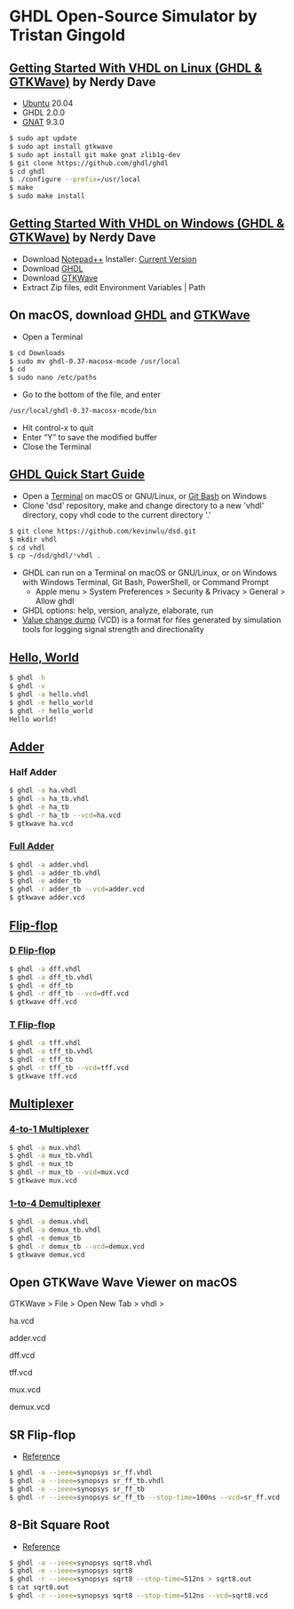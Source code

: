 # GHDL Open-Source Simulator by Tristan Gingold

## [Getting Started With VHDL on Linux (GHDL & GTKWave)](https://www.youtube.com/watch?v=dvLeDNbXfFw) by Nerdy Dave
  * [Ubuntu](https://en.wikipedia.org/wiki/Ubuntu) 20.04
  * GHDL 2.0.0
  * [GNAT](https://en.wikipedia.org/wiki/GNAT) 9.3.0
```sh
$ sudo apt update
$ sudo apt install gtkwave
$ sudo apt install git make gnat zlib1g-dev
$ git clone https://github.com/ghdl/ghdl
$ cd ghdl
$ ./configure --prefix=/usr/local
$ make
$ sudo make install
```
## [Getting Started With VHDL on Windows (GHDL & GTKWave)](https://www.youtube.com/watch?v=H2GyAIYwZbw) by Nerdy Dave

* Download [Notepad++](https://en.wikipedia.org/wiki/Notepad%2B%2B) Installer: [Current Version](https://notepad-plus-plus.org/)
* Download [GHDL](https://github.com/ghdl/ghdl/releases)
* Download [GTKWave](https://sourceforge.net/projects/gtkwave/files)
* Extract Zip files, edit Environment Variables | Path

## On macOS, download [GHDL](https://github.com/ghdl/ghdl/releases) and [GTKWave](https://sourceforge.net/projects/gtkwave/files)

* Open a Terminal
```sh
$ cd Downloads
$ sudo mv ghdl-0.37-macosx-mcode /usr/local
$ cd
$ sudo nano /etc/paths
```
* Go to the bottom of the file, and enter
```sh
/usr/local/ghdl-0.37-macosx-mcode/bin
```
* Hit control-x to quit
* Enter “Y” to save the modified buffer
* Close the Terminal

## [GHDL Quick Start Guide](https://ghdl.readthedocs.io/en/stable/using/QuickStartGuide.html)

* Open a [Terminal](https://en.wikipedia.org/wiki/Terminal_(macOS)) on macOS or GNU/Linux, or [Git Bash](https://gitforwindows.org/) on Windows
* Clone 'dsd' repository, make and change directory to a new 'vhdl' directory, copy vhdl code to the current directory '.'
```sh
$ git clone https://github.com/kevinwlu/dsd.git
$ mkdir vhdl
$ cd vhdl
$ cp ~/dsd/ghdl/*vhdl .
```
* GHDL can run on a Terminal on macOS or GNU/Linux, or on Windows with Windows Terminal, Git Bash, PowerShell, or Command Prompt
  * Apple menu > System Preferences > Security & Privacy > General > Allow ghdl
* GHDL options: help, version, analyze, elaborate, run
* [Value change dump](https://en.wikipedia.org/wiki/Value_change_dump) (VCD) is a format for files generated by simulation tools for logging signal strength and directionality

## [Hello, World](https://en.wikipedia.org/wiki/%22Hello,_World!%22_program)
```sh
$ ghdl -h
$ ghdl -v
$ ghdl -a hello.vhdl
$ ghdl -e hello_world
$ ghdl -r hello_world
Hello world!
```
## [Adder](https://en.wikipedia.org/wiki/Adder_(electronics))

### Half Adder
```sh
$ ghdl -a ha.vhdl
$ ghdl -a ha_tb.vhdl
$ ghdl -e ha_tb
$ ghdl -r ha_tb --vcd=ha.vcd
$ gtkwave ha.vcd
```
### [Full Adder](http://ghdl.free.fr/ghdl/A-full-adder.html)
```sh
$ ghdl -a adder.vhdl
$ ghdl -a adder_tb.vhdl
$ ghdl -e adder_tb
$ ghdl -r adder_tb --vcd=adder.vcd
$ gtkwave adder.vcd
```
## [Flip-flop](https://en.wikipedia.org/wiki/Flip-flop_(electronics))

### [D Flip-flop](https://electronicstopper.blogspot.com/2017/07/d-flip-flop-in-vhdl-with-testbench.html)
```sh
$ ghdl -a dff.vhdl
$ ghdl -a dff_tb.vhdl
$ ghdl -e dff_tb
$ ghdl -r dff_tb --vcd=dff.vcd
$ gtkwave dff.vcd
```
### [T Flip-flop](https://electronicstopper.blogspot.com/2017/07/t-flip-flop-in-vhdl-with-testbench.html)
```sh
$ ghdl -a tff.vhdl
$ ghdl -a tff_tb.vhdl
$ ghdl -e tff_tb
$ ghdl -r tff_tb --vcd=tff.vcd
$ gtkwave tff.vcd
```
## [Multiplexer](https://en.wikipedia.org/wiki/Multiplexer)

### [4-to-1 Multiplexer](https://allaboutfpga.com/vhdl-4-to-1-mux-multiplexer)
```sh
$ ghdl -a mux.vhdl
$ ghdl -a mux_tb.vhdl
$ ghdl -e mux_tb
$ ghdl -r mux_tb --vcd=mux.vcd
$ gtkwave mux.vcd
```
### [1-to-4 Demultiplexer](https://allaboutfpga.com/vhdl-code-for-1-to-4-demux)
```sh
$ ghdl -a demux.vhdl
$ ghdl -a demux_tb.vhdl
$ ghdl -e demux_tb
$ ghdl -r demux_tb --vcd=demux.vcd
$ gtkwave demux.vcd
```
## Open GTKWave Wave Viewer on macOS

GTKWave > File > Open New Tab > vhdl >

ha.vcd

adder.vcd

dff.vcd

tff.vcd

mux.vcd

demux.vcd

## SR Flip-flop
* [Reference](https://technobyte.org/vhdl-code-flip-flops-behavioral/)
```sh
$ ghdl -a --ieee=synopsys sr_ff.vhdl
$ ghdl -a --ieee=synopsys sr_ff_tb.vhdl
$ ghdl -e --ieee=synopsys sr_ff_tb
$ ghdl -r --ieee=synopsys sr_ff_tb --stop-time=100ns --vcd=sr_ff.vcd
```

## 8-Bit Square Root
* [Reference](https://www.csee.umbc.edu/portal/help/VHDL/samples/samples.shtml#sqrt8)
```sh
$ ghdl -a --ieee=synopsys sqrt8.vhdl
$ ghdl -e --ieee=synopsys sqrt8
$ ghdl -r --ieee=synopsys sqrt8 --stop-time=512ns > sqrt8.out
$ cat sqrt8.out
$ ghdl -r --ieee=synopsys sqrt8 --stop-time=512ns --vcd=sqrt8.vcd
```
